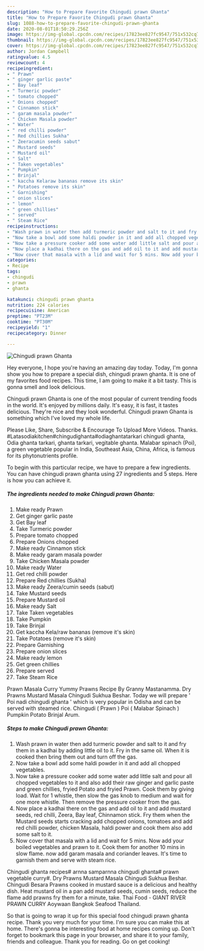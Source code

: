 ```yaml
---
description: "How to Prepare Favorite Chingudi prawn Ghanta"
title: "How to Prepare Favorite Chingudi prawn Ghanta"
slug: 1088-how-to-prepare-favorite-chingudi-prawn-ghanta
date: 2020-08-01T18:50:29.256Z
image: https://img-global.cpcdn.com/recipes/17823ee827fc9547/751x532cq70/chingudi-prawn-ghanta-recipe-main-photo.jpg
thumbnail: https://img-global.cpcdn.com/recipes/17823ee827fc9547/751x532cq70/chingudi-prawn-ghanta-recipe-main-photo.jpg
cover: https://img-global.cpcdn.com/recipes/17823ee827fc9547/751x532cq70/chingudi-prawn-ghanta-recipe-main-photo.jpg
author: Jordan Campbell
ratingvalue: 4.5
reviewcount: 4
recipeingredient:
- " Prawn"
- " ginger garlic paste"
- " Bay leaf"
- " Turmeric powder"
- " tomato chopped"
- " Onions chopped"
- " Cinnamon stick"
- " garam masala powder"
- " Chicken Masala powder"
- " Water"
- " red chilli powder"
- " Red chillies Sukha"
- " Zeeracumin seeds sabut"
- " Mustard seeds"
- " Mustard oil"
- " Salt"
- " Taken vegetables"
- " Pumpkin"
- " Brinjal"
- " kaccha Kelaraw bananas remove its skin"
- " Potatoes remove its skin"
- " Garnishing"
- " onion slices"
- " lemon"
- " green chillies"
- " served"
- " Steam Rice"
recipeinstructions:
- "Wash prawn in water then add turmeric powder and salt to it and fry them in a kadhai by adding little oil to it. Fry in the same oil. When it is cooked then bring them out and turn off the gas."
- "Now take a bowl add some haldi powder in it and add all chopped vegetables."
- "Now take a pressure cooker add some water add little salt and pour all chopped vegetables to it and also add their raw ginger and garlic paste and green chillies, fryied Potato and fryied Prawn. Cook them by giving load. Wait for 1 whistle, then slow the gas knob to medium and wait for one more whistle. Then remove the pressure cooker from the gas."
- "Now place a kadhai there on the gas and add oil to it and add mustard seeds, red chilli, Zeera, Bay leaf, Chinnamon stick. Fry them when the Mustard seeds starts cracking add chopped onions, tomatoes and add red chilli powder, chicken Masala, haldi power and cook them also add some salt to it."
- "Now cover that masala with a lid and wait for 5 mins. Now add your boiled vegetables and prawn to it. Cook them for another 10 mins in slow flame. now add garam masala and coriander leaves. It&#39;s time to garnish them and serve with steam rice."
categories:
- Recipe
tags:
- chingudi
- prawn
- ghanta

katakunci: chingudi prawn ghanta 
nutrition: 224 calories
recipecuisine: American
preptime: "PT23M"
cooktime: "PT30M"
recipeyield: "1"
recipecategory: Dinner

---
```



![Chingudi prawn Ghanta](https://img-global.cpcdn.com/recipes/17823ee827fc9547/751x532cq70/chingudi-prawn-ghanta-recipe-main-photo.jpg)

Hey everyone, I hope you're having an amazing day today. Today, I'm gonna show you how to prepare a special dish, chingudi prawn ghanta. It is one of my favorites food recipes. This time, I am going to make it a bit tasty. This is gonna smell and look delicious.

Chingudi prawn Ghanta is one of the most popular of current trending foods in the world. It's enjoyed by millions daily. It's easy, it is fast, it tastes delicious. They're nice and they look wonderful. Chingudi prawn Ghanta is something which I've loved my whole life.

Please Like, Share, Subscribe &amp; Encourage To Upload More Videos. Thanks. #Latasodiakitchen#chingudighanta#odiaghantatarkari chingudi ghanta, Odia ghanta tarkari, ghanta tarkari, vegitable ghanta. Malabar spinach (Poi), a green vegetable popular in India, Southeast Asia, China, Africa, is famous for its phytonutrients profile.


To begin with this particular recipe, we have to prepare a few ingredients. You can have chingudi prawn ghanta using 27 ingredients and 5 steps. Here is how you can achieve it.

<!--inarticleads1-->

##### The ingredients needed to make Chingudi prawn Ghanta:

1. Make ready  Prawn
1. Get  ginger garlic paste
1. Get  Bay leaf
1. Take  Turmeric powder
1. Prepare  tomato chopped
1. Prepare  Onions chopped
1. Make ready  Cinnamon stick
1. Make ready  garam masala powder
1. Take  Chicken Masala powder
1. Make ready  Water
1. Get  red chilli powder
1. Prepare  Red chillies (Sukha)
1. Make ready  Zeera/cumin seeds (sabut)
1. Take  Mustard seeds
1. Prepare  Mustard oil
1. Make ready  Salt
1. Take  Taken vegetables
1. Take  Pumpkin
1. Take  Brinjal
1. Get  kaccha Kela/raw bananas (remove it&#39;s skin)
1. Take  Potatoes (remove it&#39;s skin)
1. Prepare  Garnishing
1. Prepare  onion slices
1. Make ready  lemon
1. Get  green chillies
1. Prepare  served
1. Take  Steam Rice


Prawn Masala Curry Yummy Prawns Recipe By Granny Mastanamma. Dry Prawns Mustard Masala Chingudi Sukhua Beshar. Today we will prepare &#39; Poi nadi chingudi ghanta &#39; which is very popular in Odisha and can be served with steamed rice. Chingudi ( Prawn ) Poi ( Malabar Spinach ) Pumpkin Potato Brinjal Arum. 

<!--inarticleads2-->

##### Steps to make Chingudi prawn Ghanta:

1. Wash prawn in water then add turmeric powder and salt to it and fry them in a kadhai by adding little oil to it. Fry in the same oil. When it is cooked then bring them out and turn off the gas.
1. Now take a bowl add some haldi powder in it and add all chopped vegetables.
1. Now take a pressure cooker add some water add little salt and pour all chopped vegetables to it and also add their raw ginger and garlic paste and green chillies, fryied Potato and fryied Prawn. Cook them by giving load. Wait for 1 whistle, then slow the gas knob to medium and wait for one more whistle. Then remove the pressure cooker from the gas.
1. Now place a kadhai there on the gas and add oil to it and add mustard seeds, red chilli, Zeera, Bay leaf, Chinnamon stick. Fry them when the Mustard seeds starts cracking add chopped onions, tomatoes and add red chilli powder, chicken Masala, haldi power and cook them also add some salt to it.
1. Now cover that masala with a lid and wait for 5 mins. Now add your boiled vegetables and prawn to it. Cook them for another 10 mins in slow flame. now add garam masala and coriander leaves. It&#39;s time to garnish them and serve with steam rice.


Chingudi ghanta recipes# arnna samparnna chingudi ghanta# prawn vegetable curry#. Dry Prawns Mustard Masala Chingudi Sukhua Beshar. Chingudi Besara Prawns cooked in mustard sauce is a delicious and healthy dish. Heat mustard oil in a pan add mustard seeds, cumin seeds, reduce the flame add prawns fry them for a minute, take. Thai Food - GIANT RIVER PRAWN CURRY Aoywaan Bangkok Seafood Thailand. 

So that is going to wrap it up for this special food chingudi prawn ghanta recipe. Thank you very much for your time. I'm sure you can make this at home. There's gonna be interesting food at home recipes coming up. Don't forget to bookmark this page in your browser, and share it to your family, friends and colleague. Thank you for reading. Go on get cooking!
